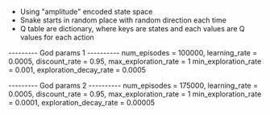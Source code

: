 - Using "amplitude" encoded state space 
- Snake starts in random place with random direction each time
- Q table are dictionary, where keys are states and each values are Q values for each action

--------- God params 1 ----------
num_episodes = 100000, learning_rate = 0.0005, discount_rate = 0.95, max_exploration_rate = 1
min_exploration_rate = 0.001, exploration_decay_rate =  0.0005

--------- God params 2 ----------
num_episodes = 175000, learning_rate = 0.0005, discount_rate = 0.95, max_exploration_rate = 1
min_exploration_rate = 0.0001, exploration_decay_rate =  0.00005
